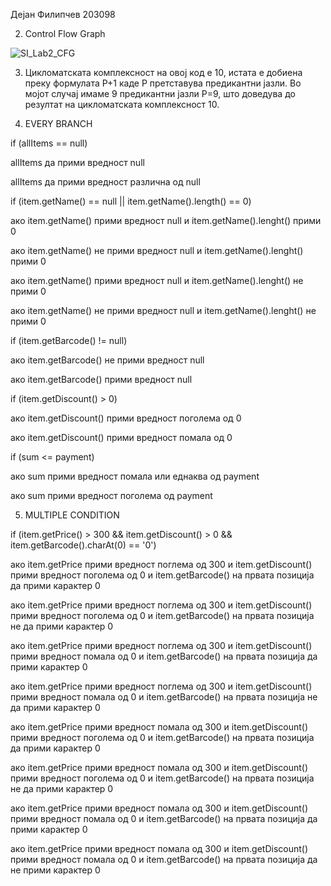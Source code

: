 Дејан Филипчев 203098

2. Control Flow Graph 

![SI_Lab2_CFG](https://github.com/DejanFilipchev/SI_2024_lab2_203098/assets/166148306/7ef9fd6c-c0a0-45c5-ac53-da5cd3dc13e3)

3. Цикломатската комплексност на овој код е 10, истата е добиена преку формулата P+1 каде P претставува предикантни јазли. Во мојот случај имаме 9 предикантни јазли P=9, што доведува до резултат на цикломатската комплексност 10.

4. EVERY BRANCH

if (allItems == null)

allItems да прими вредност null

allItems да прими вредност различна од null

if (item.getName() == null || item.getName().length() == 0)

ако item.getName() прими вредност null и item.getName().lenght() прими 0

ако item.getName() не прими вредност null и item.getName().lenght() прими 0

ако item.getName() прими вредност null и item.getName().lenght() не прими 0

ако item.getName() не прими вредност null и item.getName().lenght() не прими 0

if (item.getBarcode() != null)

ако item.getBarcode() не прими вредност null

ако item.getBarcode() прими вредност null

if (item.getDiscount() > 0)

ако item.getDiscount() прими вредност поголема од 0

ако item.getDiscount() прими вредност помала од 0

if (sum <= payment)

ако sum прими вредност помала или еднаква од payment

ако sum прими вредност поголема од payment

5. MULTIPLE CONDITION

if (item.getPrice() > 300 && item.getDiscount() > 0 && item.getBarcode().charAt(0) == '0')

ако item.getPrice прими вредност поглема од 300 и item.getDiscount() прими вредност поголема од 0 и item.getBarcode() на првата позиција да прими карактер 0

ако item.getPrice прими вредност поглема од 300 и item.getDiscount() прими вредност поголема од 0 и item.getBarcode() на првата позиција не да прими карактер 0

ако item.getPrice прими вредност поглема од 300 и item.getDiscount() прими вредност помала од 0 и item.getBarcode() на првата позиција да прими карактер 0

ако item.getPrice прими вредност поглема од 300 и item.getDiscount() прими вредност помала од 0 и item.getBarcode() на првата позиција не да прими карактер 0

ако item.getPrice прими вредност помала од 300 и item.getDiscount() прими вредност поголема од 0 и item.getBarcode() на првата позиција да прими карактер 0

ако item.getPrice прими вредност помала од 300 и item.getDiscount() прими вредност поголема од 0 и item.getBarcode() на првата позиција не да прими карактер 0

ако item.getPrice прими вредност помала од 300 и item.getDiscount() прими вредност помала од 0 и item.getBarcode() на првата позиција да прими карактер 0

ако item.getPrice прими вредност помала од 300 и item.getDiscount() прими вредност помала од 0 и item.getBarcode() на првата позиција да не прими карактер 0
